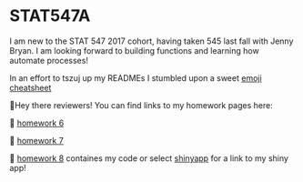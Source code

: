 # STAT547A

I am new to the STAT 547 2017 cohort, having taken 545 last fall with Jenny Bryan. I am looking forward to building functions and learning how automate processes! 

In an effort to tszuj up my READMEs I stumbled upon a sweet [emoji cheatsheet](https://www.webpagefx.com/tools/emoji-cheat-sheet/)


:wave:Hey there reviewers! You can find links to my homework pages here:

:water_buffalo: [homework 6](https://github.com/emwest/STAT547A/tree/master/hw6)

:ram: [homework 7](https://github.com/emwest/STAT547A/tree/master/hw07)

:ox: [homework 8](https://github.com/emwest/STAT547A/tree/master/hw08) containes my code or select [shinyapp](https://emwest.shinyapps.io/Sample_for_STAT547_emwest_2017/) for a link to my shiny app!